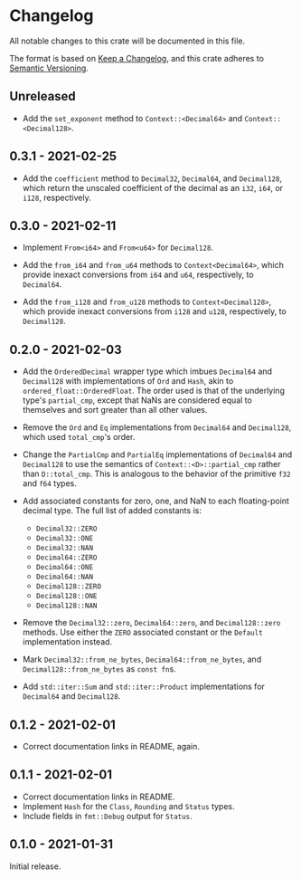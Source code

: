 # Changelog

All notable changes to this crate will be documented in this file.

The format is based on [Keep a Changelog], and this crate adheres to [Semantic
Versioning].

## Unreleased

* Add the `set_exponent` method to `Context::<Decimal64>` and `Context::<Decimal128>`.

## 0.3.1 - 2021-02-25

* Add the `coefficient` method to `Decimal32`, `Decimal64`, and `Decimal128`,
  which return the unscaled coefficient of the decimal as an `i32`, `i64`, or
  `i128`, respectively.

## 0.3.0 - 2021-02-11

* Implement `From<i64>` and `From<u64>` for `Decimal128`.

* Add the `from_i64` and `from_u64` methods to `Context<Decimal64>`, which
  provide inexact conversions from `i64` and `u64`, respectively, to
  `Decimal64`.

* Add the `from_i128` and `from_u128` methods to `Context<Decimal128>`, which
  provide inexact conversions from `i128` and `u128`, respectively, to
  `Decimal128`.

## 0.2.0 - 2021-02-03

* Add the `OrderedDecimal` wrapper type which imbues `Decimal64` and
  `Decimal128` with implementations of `Ord` and `Hash`, akin to
  `ordered_float::OrderedFloat`. The order used is that of the underlying type's
  `partial_cmp`, except that NaNs are considered equal to themselves and sort
  greater than all other values.

* Remove the `Ord` and `Eq` implementations from `Decimal64` and `Decimal128`,
  which used `total_cmp`'s order.

* Change the `PartialCmp` and `PartialEq` implementations of `Decimal64` and
  `Decimal128` to use the semantics of `Context::<D>::partial_cmp` rather than
  `D::total_cmp`. This is analogous to the behavior of the primitive `f32` and
  `f64` types.

* Add associated constants for zero, one, and NaN to each floating-point decimal
  type. The full list of added constants is:

  * `Decimal32::ZERO`
  * `Decimal32::ONE`
  * `Decimal32::NAN`
  * `Decimal64::ZERO`
  * `Decimal64::ONE`
  * `Decimal64::NAN`
  * `Decimal128::ZERO`
  * `Decimal128::ONE`
  * `Decimal128::NAN`

* Remove the `Decimal32::zero`, `Decimal64::zero`, and `Decimal128::zero`
  methods. Use either the `ZERO` associated constant or the `Default`
  implementation instead.

* Mark `Decimal32::from_ne_bytes`, `Decimal64::from_ne_bytes`, and
  `Decimal128::from_ne_bytes` as `const fn`s.

* Add `std::iter::Sum` and `std::iter::Product` implementations for `Decimal64`
  and `Decimal128`.

## 0.1.2 - 2021-02-01

* Correct documentation links in README, again.

## 0.1.1 - 2021-02-01

* Correct documentation links in README.
* Implement `Hash` for the `Class`, `Rounding` and `Status` types.
* Include fields in `fmt::Debug` output for `Status`.

## 0.1.0 - 2021-01-31

Initial release.

[Keep a Changelog]: https://keepachangelog.com/en/1.0.0/
[Semantic Versioning]: https://semver.org/spec/v2.0.0.html
